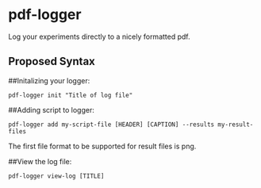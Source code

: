 pdf-logger
==========

Log your experiments directly to a nicely formatted pdf.

Proposed Syntax
---------------
##Initalizing your logger:

    pdf-logger init "Title of log file"

##Adding script to logger:

    pdf-logger add my-script-file [HEADER] [CAPTION] --results my-result-files

The first file format to be supported for result files is png.

##View the log file:

    pdf-logger view-log [TITLE]


